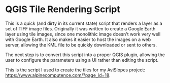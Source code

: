 QGIS Tile Rendering Script
==========================

This is a quick (and dirty in its current state) script that renders a layer as a set of TIFF image files. Originally it was written to create a Google Earth layer using tile images, since one monolithic image doesn't work very well with Google Earth. It also makes it easier to host the images on a web server, allowing the KML file to be quickly downloaded or sent to others.

The next step is to convert this script into a proper QGIS plugin, allowing the user to configure the parameters using a UI rather than editing the script.

This is the script I used to create the tiles for my AviSlopes project: https://www.alpinecomputence.com/?page_id=18.
